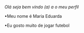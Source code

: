 *Olá seja bem vindo (a) a o meu perfil*

•Meu nome é Maria Eduarda

•Eu gosto muito de jogar futebol
 
